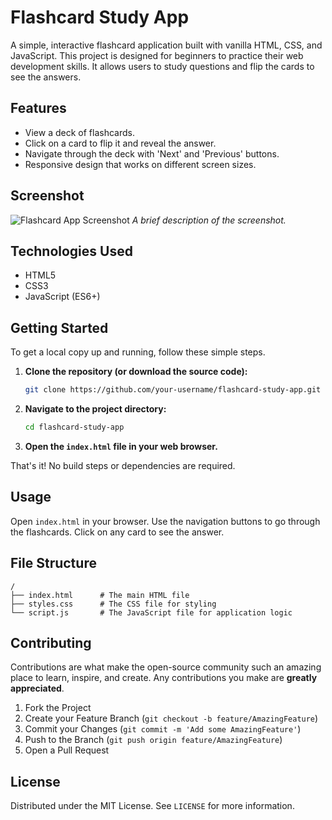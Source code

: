# Flashcard Study App

A simple, interactive flashcard application built with vanilla HTML, CSS, and JavaScript. This project is designed for beginners to practice their web development skills. It allows users to study questions and flip the cards to see the answers.

## Features

*   View a deck of flashcards.
*   Click on a card to flip it and reveal the answer.
*   Navigate through the deck with 'Next' and 'Previous' buttons.
*   Responsive design that works on different screen sizes.

## Screenshot

![Flashcard App Screenshot](placeholder.png)
*A brief description of the screenshot.*

## Technologies Used

*   HTML5
*   CSS3
*   JavaScript (ES6+)

## Getting Started

To get a local copy up and running, follow these simple steps.

1.  **Clone the repository (or download the source code):**
    ```sh
    git clone https://github.com/your-username/flashcard-study-app.git
    ```
2.  **Navigate to the project directory:**
    ```sh
    cd flashcard-study-app
    ```
3.  **Open the `index.html` file in your web browser.**

That's it! No build steps or dependencies are required.

## Usage

Open `index.html` in your browser. Use the navigation buttons to go through the flashcards. Click on any card to see the answer.

## File Structure

```
/
├── index.html      # The main HTML file
├── styles.css      # The CSS file for styling
└── script.js       # The JavaScript file for application logic
```

## Contributing

Contributions are what make the open-source community such an amazing place to learn, inspire, and create. Any contributions you make are **greatly appreciated**.

1.  Fork the Project
2.  Create your Feature Branch (`git checkout -b feature/AmazingFeature`)
3.  Commit your Changes (`git commit -m 'Add some AmazingFeature'`)
4.  Push to the Branch (`git push origin feature/AmazingFeature`)
5.  Open a Pull Request

## License

Distributed under the MIT License. See `LICENSE` for more information.
